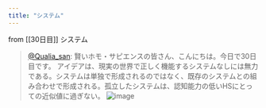 ```yaml
---
title: "システム"
---
```


from [[30日目]]
システム
> [@Qualia_san](https://twitter.com/Qualia_san/status/1596170597922656256?s=20&t=Tlmu5QWMQ6TrWFueyG0fuA): 賢いホモ・サピエンスの皆さん、こんにちは。今日で30日目です。
> アイデアは、現実の世界で正しく機能するシステムなしには無力である。システムは単独で形成されるのではなく、既存のシステムとの組み合わせで形成される。孤立したシステムは、認知能力の低いHSにとっての近似値に過ぎない。
> ![image](https://pbs.twimg.com/media/Fia8cvMaEAAt12p.png)

